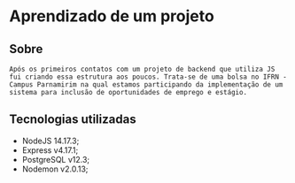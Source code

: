 # Aprendizado de um projeto

## Sobre
    Após os primeiros contatos com um projeto de backend que utiliza JS fui criando essa estrutura aos poucos. Trata-se de uma bolsa no IFRN - Campus Parnamirim na qual estamos participando da implementação de um sistema para inclusão de oportunidades de emprego e estágio.

## Tecnologias utilizadas

* NodeJS 14.17.3;
* Express v4.17.1;
* PostgreSQL v12.3;
* Nodemon v2.0.13;